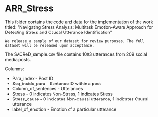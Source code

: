 # ARR_Stress

This folder contains the code and data for the implementation of the work titled: 
"Navigating Stress Analysis: Multitask Emotion-Aware Approach for Detecting Stress and Causal Utterance Identification"

~~~~~~~~~~~~~~~~~~~~~~~~~~~~~~~~~~~~~~~~~~~~~~~~~~~~~~~~~~~~~~~~~~~~~~~~~~~~~~~~~~~~~~~~~~~~~~~~~~~~~~~~~~~~~~~
We release a sample of our dataset for review purposes. The full dataset will be released upon acceptance. 
~~~~~~~~~~~~~~~~~~~~~~~~~~~~~~~~~~~~~~~~~~~~~~~~~~~~~~~~~~~~~~~~~~~~~~~~~~~~~~~~~~~~~~~~~~~~~~~~~~~~~~~~~~~~~~~

The SACReD_sample.csv file contains 1003 utterances from 209 social media posts. 

Columns:
* Para_index - Post ID
* Seq_inside_para - Sentence ID within a post
* Column_of_sentences - Utterances 
* Stress - 0 indicates Non-Stress, 1 indicates Stress
* Stress_cause - 0 indicates Non-causal utterance, 1 indicates Causal utterance
* label_of_emotion - Emotion of a particular utterance
